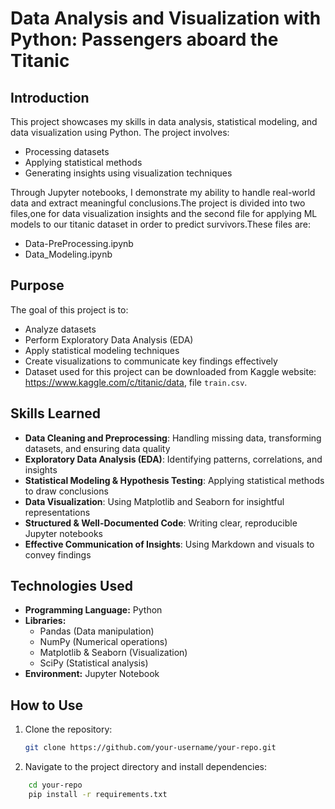 
# Data Analysis and Visualization with Python: Passengers aboard the Titanic

## Introduction

This project showcases my skills in data analysis, statistical modeling, and data visualization using Python. The project involves:

- Processing datasets
- Applying statistical methods
- Generating insights using visualization techniques

Through Jupyter notebooks, I demonstrate my ability to handle real-world data and extract meaningful conclusions.The project is divided into two files,one for data visualization insights and the second file for applying ML models to our titanic dataset in order to predict survivors.These files are:
- Data-PreProcessing.ipynb
- Data_Modeling.ipynb

## Purpose

The goal of this project is to:

- Analyze datasets
- Perform Exploratory Data Analysis (EDA)
- Apply statistical modeling techniques
- Create visualizations to communicate key findings effectively
- Dataset used for this project can be downloaded from Kaggle website: https://www.kaggle.com/c/titanic/data, file `train.csv`. 

## Skills Learned

- **Data Cleaning and Preprocessing**: Handling missing data, transforming datasets, and ensuring data quality
- **Exploratory Data Analysis (EDA)**: Identifying patterns, correlations, and insights
- **Statistical Modeling & Hypothesis Testing**: Applying statistical methods to draw conclusions
- **Data Visualization**: Using Matplotlib and Seaborn for insightful representations
- **Structured & Well-Documented Code**: Writing clear, reproducible Jupyter notebooks
- **Effective Communication of Insights**: Using Markdown and visuals to convey findings

## Technologies Used

- **Programming Language:** Python
- **Libraries:**
  - Pandas (Data manipulation)
  - NumPy (Numerical operations)
  - Matplotlib & Seaborn (Visualization)
  - SciPy (Statistical analysis)
- **Environment:** Jupyter Notebook

## How to Use

1. Clone the repository:
   ```bash
   git clone https://github.com/your-username/your-repo.git

2. Navigate to the project directory and install dependencies:
 ```bash
     cd your-repo
     pip install -r requirements.txt

```

